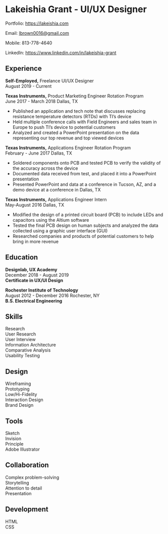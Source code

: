 # Lakeishia Grant - UI/UX Designer

Portfolio: https://lakeishia.com

Email: lbrown0016@gmail.com

Mobile: 813-778-4640

LinkedIn: https://www.linkedin.com/in/lakeishia-grant

## Experience

**Self-Employed,** Freelance UI/UX Designer<br/>
August 2019 - Current

**Texas Instruments,** Product Marketing Engineer Rotation Program<br/>
June 2017 - March 2018 Dallas, TX
* Published an application and tech note that discusses
replacing resistance temperature detectors (RTDs) with TI’s
device
* Held multiple conference calls with Field Engineers and sales
team in Europe to push TI’s device to potential customers
* Analyzed and created a PowerPoint presentation on the data
representing our top revenue and top viewed devices

**Texas Instruments,** Applications Engineer Rotation Program<br/>
February - June 2017 Dallas, TX
* Soldered components onto PCB and tested PCB to verify the
validity of the accuracy across the device
* Documented data received from test, and placed it into a
PowerPoint presentation
* Presented PowerPoint and data at a conference in Tucson, AZ,
and a demo device at a conference in Dallas, TX

**Texas Instruments,** Applications Engineer Intern<br/>
May-August 2016 Dallas, TX
* Modified the design of a printed circuit board (PCB) to include
LEDs and capacitors using the Altium software
* Tested the final PCB design on human subjects and analyzed
the data collected using a graphic user interface (GUI)
* Researched companies and products of potential customers to
help bring in more revenue

## Education

**Designlab, UX Academy**<br/>
December 2018 - August 2019<br/>
**Certificate in UX/UI Design**

**Rochester Institute of Technology**<br/>
August 2012 - December 2016 Rochester, NY<br/>
**B.S. Electrical Engineering**


## Skills

Research<br/>
User Research<br/>
User Interview<br/>
Information Architecture<br/>
Comparative Analysis<br/>
Usability Testing<br/>

## Design
Wireframing<br/>
Prototyping<br/>
Low/Hi-Fidelity<br/>
Interaction Design<br/>
Brand Design<br/>

## Tools

Sketch<br/>
Invision<br/>
Principle<br/>
Adobe Illustrator<br/>

## Collaboration
Complex problem-solving<br/>
Storytelling<br/>
Attention to detail<br/>
Presentation<br/>

## Development
HTML<br/>
CSS<br/>
